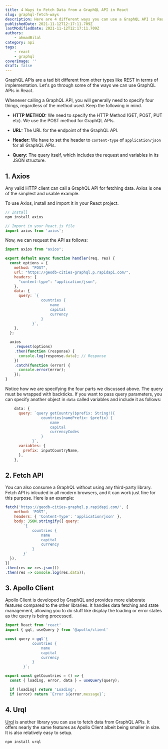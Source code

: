 ```yaml
---
title: 4 Ways to Fetch Data from a GraphQL API in React
slug: graphql-fetch-ways
description: Here are 4 different ways you can use a GraphQL API in React.
publishedDate: 2021-11-12T12:17:11.709Z
lastModifiedDate: 2021-11-12T12:17:11.709Z
authors:
    - ahmadBilal
category: api
tags:
    - react
    - graphql
coverImage: ''
draft: false
---
```


<Lead>

GraphQL APIs are a tad bit different from other types like REST in terms of implementation. Let's go through some of the ways we can use GraphQL APIs in React.

</Lead>

Whenever calling a GraphQL API, you will generally need to specify four things, regardless of the method used. Keep the following in mind.

- **HTTP METHOD:** We need to specify the HTTP Method (GET, POST, PUT etc). We use the POST method for GraphQL APIs.

- **URL:** The URL for the endpoint of the GraphQL API.

- **Header:** We have to set the header to `content-type` of `application/json` for all GraphQL APIs.

- **Query:** The query itself, which includes the request and variables in its JSON structure.

## 1. Axios

Any valid HTTP client can call a GraphQL API for fetching data. Axios is one of the simplest and usable example.

To use Axios, install and import it in your React project.

```js
// Install
npm install axios

// Import in your React.js file
import axios from 'axios';
```

Now, we can request the API as follows:

```js
import axios from "axios";

export default async function handler(req, res) {
  const options = {
    method: "POST",
    url: "https://geodb-cities-graphql.p.rapidapi.com/",
    headers: {
      "content-type": "application/json",
    },
    data: {
      query: `{
                countries {
                    name
                    capital
                    currency
                }
            }`,
    },
  };

  axios
    .request(options)
    .then(function (response) {
      console.log(response.data); // Response
    })
    .catch(function (error) {
      console.error(error);
    });
}
```

Notice how we are specifying the four parts we discussed above. The query must be wrapped with backticks. If you want to pass query parameters, you can specify another object in `data` called variables and include it as follows:

```js
    data: {
      query: `query getCountry($prefix: String!){
                countries(namePrefix: $prefix) {
                    name
                    capital
                    currencyCodes
                }
            }`,
      variables: {
        prefix: inputCountryName,
      },
    },
```

## 2. Fetch API

You can also consume a GraphQL without using any third-party library. Fetch API is inlcuded in all modern browsers, and it can work just fine for this purpose. Here is an example:

```js
fetch('https://geodb-cities-graphql.p.rapidapi.com/', {
    method: 'POST',
    headers: { 'Content-Type': 'application/json' },
    body: JSON.stringify({ query:
        `{
            countries {
                name
                capital
                currency
            }
        }`
  }),
})
.then(res => res.json())
.then(res => console.log(res.data));

```

## 3. Apollo Client

Apollo Client is developed by GraphQL and provides more elaborate features compared to the other libraries. It handles data fetching and state management, allowing you to do stuff like display the loading or error states as the query is being processed.

```js
import React from 'react'
import { gql, useQuery } from '@apollo/client'

const query = gql`{
            countries {
                name
                capital
                currency
            }
        }`;

export const getCountries = () => {
  const { loading, error, data } = useQuery(query);

  if (loading) return 'Loading';
  if (error) return `Error ${error.message}`;
```

## 4. Urql

[Urql](https://www.npmjs.com/package/urql) is another library you can use to fetch data from GraphQL APIs. It offers nearly the same features as Apollo Client albeit being smaller in size. It is also relatively easy to setup.

```js
npm install urql
```

